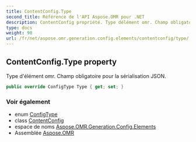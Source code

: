 ```yaml
---
title: ContentConfig.Type
second_title: Référence de l'API Aspose.OMR pour .NET
description: ContentConfig propriété. Type délément omr. Champ obligatoire pour la sérialisation JSON.
type: docs
weight: 90
url: /fr/net/aspose.omr.generation.config.elements/contentconfig/type/
---
```

## ContentConfig.Type property

Type d'élément omr. Champ obligatoire pour la sérialisation JSON.

```csharp
public override ConfigType Type { get; set; }
```

### Voir également

* enum [ConfigType](../../../aspose.omr.generation.config.enums/configtype/)
* class [ContentConfig](../)
* espace de noms [Aspose.OMR.Generation.Config.Elements](../../contentconfig/)
* Assemblée [Aspose.OMR](../../../)


